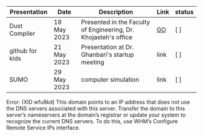 Presentation | Date | Description | Link | status
--- | --- | --- | --- | ---
Dust Compiler | 18 May 2023 | Presented in the Faculty of Engineering, Dr. Khojasteh's office | [GO](https://github.com/Sajjad-s-presentations/Dust_compiler) | [ ]
github for kids | 21 May 2023 | Presentation at Dr. Ghanbari's startup meeting | link | [ ]
SUMO | 29 May 2023 | computer simulation | link | [ ]



Error: (XID wfu8kd) This domain points to an IP address that does not use the DNS servers associated with this server. Transfer the domain to this server’s nameservers at the domain’s registrar or update your system to recognize the current DNS servers. To do this, use WHM’s Configure Remote Service IPs interface.
